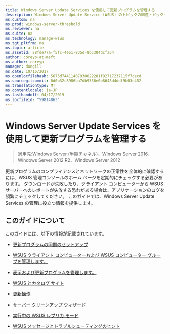 ```yaml
---
title: Windows Server Update Services を使用して更新プログラムを管理する
description: Windows Server Update Service (WSUS) のトピックの関連トピックへのリンクの更新プログラム管理の概要
ms.custom: na
ms.prod: windows-server-threshold
ms.reviewer: na
ms.suite: na
ms.technology: manage-wsus
ms.tgt_pltfrm: na
ms.topic: article
ms.assetid: 28fde77a-f5fc-4e51-835d-8bc304dcfa54
author: coreyp-at-msft
ms.author: coreyp
manager: dongill
ms.date: 10/16/2017
ms.openlocfilehash: 5675d74411407930022281f92717237115f7cecd
ms.sourcegitcommit: 0d0b32c8986ba7db9536e0b8648d4ddf9b03e452
ms.translationtype: MT
ms.contentlocale: ja-JP
ms.lasthandoff: 04/17/2019
ms.locfileid: "59814863"
---
```

# <a name="update-management-with-windows-server-update-services"></a>Windows Server Update Services を使用して更新プログラムを管理する

>適用先:Windows Server (半期チャネル)、Windows Server 2016、Windows Server 2012 R2、Windows Server 2012

更新プログラムのコンプライアンスとネットワークの正常性を全体的に確認するには、WSUS 管理コンソールのホーム ページを定期的にチェックする必要があります。 ダウンロードが失敗したり、クライアント コンピューターから WSUS サーバーへのレポートが失敗する恐れがある場合は、アプリケーションのログを頻繁にチェックしてください。 このガイドでは、Windows Server Update Services の管理に役立つ情報を提供します。  
  
## <a name="in-this-guide"></a>このガイドについて  
このガイドには、以下の情報が記載されています。  
  
-   [更新プログラムの同期のセットアップ](setting-up-update-synchronizations.md)  
  
-   [WSUS クライアント コンピューターおよび WSUS コンピューター グループを管理します。](managing-wsus-client-computers-and-wsus-computer-groups.md)  
  
-   [表示および更新プログラムを管理します。](viewing-and-managing-updates.md)  
  
-   [WSUS とカタログ サイト](wsus-and-the-catalog-site.md)  
  
-   [更新操作](updates-operations.md)  
  
-   [サーバー クリーンアップ ウィザード](the-server-cleanup-wizard.md)  
  
-   [実行中の WSUS レプリカ モード](running-wsus-replica-mode.md)  
  
-   [WSUS メッセージとトラブルシューティングのヒント](wsus-messages-and-troubleshooting-tips.md)  
